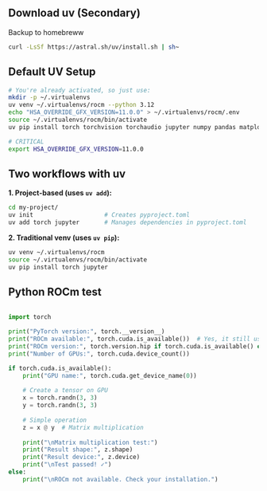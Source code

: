 

## Download uv (Secondary)
Backup to homebreww

```bash
curl -LsSf https://astral.sh/uv/install.sh | sh~
```

## Default UV Setup
```bash
# You're already activated, so just use:
mkdir -p ~/.virtualenvs
uv venv ~/.virtualenvs/rocm --python 3.12
echo "HSA_OVERRIDE_GFX_VERSION=11.0.0" > ~/.virtualenvs/rocm/.env               # CRITICAL
source ~/.virtualenvs/rocm/bin/activate
uv pip install torch torchvision torchaudio jupyter numpy pandas matplotlib scikit-learn --index-url https://download.pytorch.org/whl/rocm6.2

# CRITICAL
export HSA_OVERRIDE_GFX_VERSION=11.0.0
```

## Two workflows with uv

**1. Project-based (uses `uv add`):**
```bash
cd my-project/
uv init                    # Creates pyproject.toml
uv add torch jupyter       # Manages dependencies in pyproject.toml
```

**2. Traditional venv (uses `uv pip`):**
```bash
uv venv ~/.virtualenvs/rocm           
source ~/.virtualenvs/rocm/bin/activate
uv pip install torch jupyter         
```

## Python ROCm test

```python

import torch

print("PyTorch version:", torch.__version__)
print("ROCm available:", torch.cuda.is_available())  # Yes, it still uses .cuda API
print("ROCm version:", torch.version.hip if torch.cuda.is_available() else "N/A")
print("Number of GPUs:", torch.cuda.device_count())

if torch.cuda.is_available():
    print("GPU name:", torch.cuda.get_device_name(0))
    
    # Create a tensor on GPU
    x = torch.randn(3, 3)
    y = torch.randn(3, 3)
    
    # Simple operation
    z = x @ y  # Matrix multiplication
    
    print("\nMatrix multiplication test:")
    print("Result shape:", z.shape)
    print("Result device:", z.device)
    print("\nTest passed! ✓")
else:
    print("\nROCm not available. Check your installation.")

```